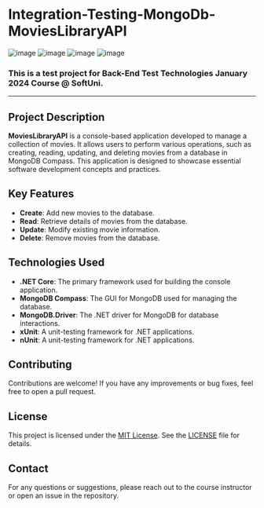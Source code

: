 # Integration-Testing-MongoDb-MoviesLibraryAPI
![image](https://img.shields.io/badge/C%23-239120?style=for-the-badge&logo=csharp&logoColor=white)
![image](https://img.shields.io/badge/.NET-512BD4?style=for-the-badge&logo=dotnet&logoColor=white)
![image](https://img.shields.io/badge/Visual_Studio-5C2D91?style=for-the-badge&logo=visual%20studio&logoColor=white)
![image](https://img.shields.io/badge/MongoDB-4EA94B?style=for-the-badge&logo=mongodb&logoColor=white)
### This is a test project for Back-End Test Technologies January 2024 Course @ SoftUni.
---
## Project Description

**MoviesLibraryAPI** is a console-based application developed to manage a collection of movies. It allows users to perform various operations, such as creating, reading, updating, and deleting movies from a database in MongoDB Compass. This application is designed to showcase essential software development concepts and practices.

## Key Features
 
- **Create**: Add new movies to the database.
- **Read**: Retrieve details of movies from the database.
- **Update**: Modify existing movie information.
- **Delete**: Remove movies from the database.

## Technologies Used

- **.NET Core**: The primary framework used for building the console application.
- **MongoDB Compass**: The GUI for MongoDB used for managing the database.
- **MongoDB.Driver**: The .NET driver for MongoDB for database interactions.
- **xUnit**: A unit-testing framework for .NET applications.
- **nUnit**: A unit-testing framework for .NET applications.

## Contributing
Contributions are welcome! If you have any improvements or bug fixes, feel free to open a pull request.

## License
This project is licensed under the [MIT License](LICENSE). See the [LICENSE](LICENSE) file for details.

## Contact
For any questions or suggestions, please reach out to the course instructor or open an issue in the repository.

